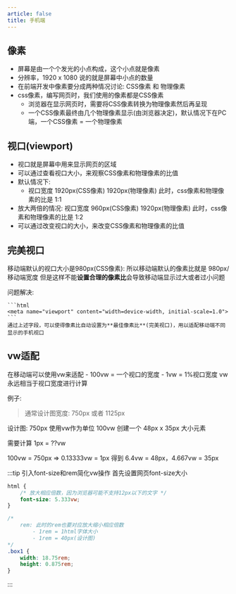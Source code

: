 ```yaml
---
article: false
title: 手机端
---
```


## 像素

- 屏幕是由一个个发光的小点构成，这个小点就是像素
- 分辨率，1920 x 1080 说的就是屏幕中小点的数量
- 在前端开发中像素要分成两种情况讨论: CSS像素 和 物理像素
- css像素，编写网页时，我们使用的像素都是CSS像素
    - 浏览器在显示网页时，需要将CSS像素转换为物理像素然后再呈现
    - 一个CSS像素最终由几个物理像素显示(由浏览器决定)，默认情况下在PC端，一个CSS像素 = 一个物理像素


## 视口(viewport)

- 视口就是屏幕中用来显示网页的区域
- 可以通过查看视口大小，来观察CSS像素和物理像素的比值
- 默认情况下:
    - 视口宽度 1920px(CSS像素)
              1920px(物理像素)
              此时，css像素和物理像素的比是 1:1
- 放大两倍的情况:
    视口宽度 960px(CSS像素)
            1920px(物理像素)
            此时，css像素和物理像素的比是 1:2
- 可以通过改变视口的大小，来改变CSS像素和物理像素的比值

## 完美视口

移动端默认的视口大小是980px(CSS像素):
    所以移动端默认的像素比就是 980px/移动端宽度
    但是这样不能**设置合理的像素比**会导致移动端显示过大或者过小问题

问题解决:

    ```html
    <meta name="viewport" content="width=device-width, initial-scale=1.0">
    ```
    通过上述字段，可以使得像素比自动设置为**最佳像素比**(完美视口)，用以适配移动端不同显示的手机视口

## vw适配

在移动端可以使用vw来适配
    - 100vw = 一个视口的宽度
    - 1vw = 1%视口宽度
vw永远相当于视口宽度进行计算

例子:

> 通常设计图宽度: 750px 或者 1125px

设计图: 750px
使用vw作为单位 100vw
创建一个 48px x 35px 大小元素

需要计算 1px = ??vw

100vw = 750px => 0.13333vw = 1px
得到 6.4vw = 48px，4.667vw = 35px
    
:::tip 引入font-size和rem简化vw操作
首先设置网页font-size大小

```css
html {
    /* 放大相应倍数，因为浏览器可能不支持12px以下的文字 */
    font-size: 5.333vw;
}

/* 
    rem: 此时的rem也要对应放大缩小相应倍数
        - 1rem = 1html字体大小
        - 1rem = 40px(设计图)
*/
.box1 {
    width: 18.75rem;
    height: 0.875rem;
}
```
:::